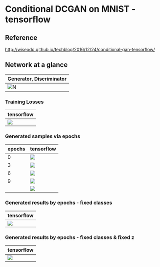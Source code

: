 # Conditional DCGAN on MNIST - tensorflow

## Reference
http://wiseodd.github.io/techblog/2016/12/24/conditional-gan-tensorflow/

## Network at a glance

| **Generator**, **Discriminator** |
| --- |
| ![N](./assets/network_structure.png) |

### Training Losses

| tensorflow |
| --- |
| ![](./assets/losses_tf.png) |

### Generated samples via epochs

| epochs | tensorflow |
| --- | --- |
| 0 | ![](./assets/epoch_0_tf.png) |
| 3 | ![](./assets/epoch_3_tf.png) |
| 6 | ![](./assets/epoch_6_tf.png) |
| 9 | ![](./assets/epoch_9_tf.png) |
|  | ![](./assets/by_epochs_tf.gif) |

### Generated results by epochs - fixed classes

| tensorflow |
| --- |
| ![](./assets/cDCGAN-MNIST-result-by-epoch.PNG) |

### Generated results by epochs - fixed classes & fixed z

| tensorflow |
| --- |
| ![](./assets/cDCGAN-MNIST-result-by-styles.PNG) |
